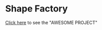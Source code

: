 <h1>Shape Factory</h1>

<a href="https://uday-2997.github.io/shapeFactory/" target="_blank">Click here</a> to see the "AWESOME PROJECT"
